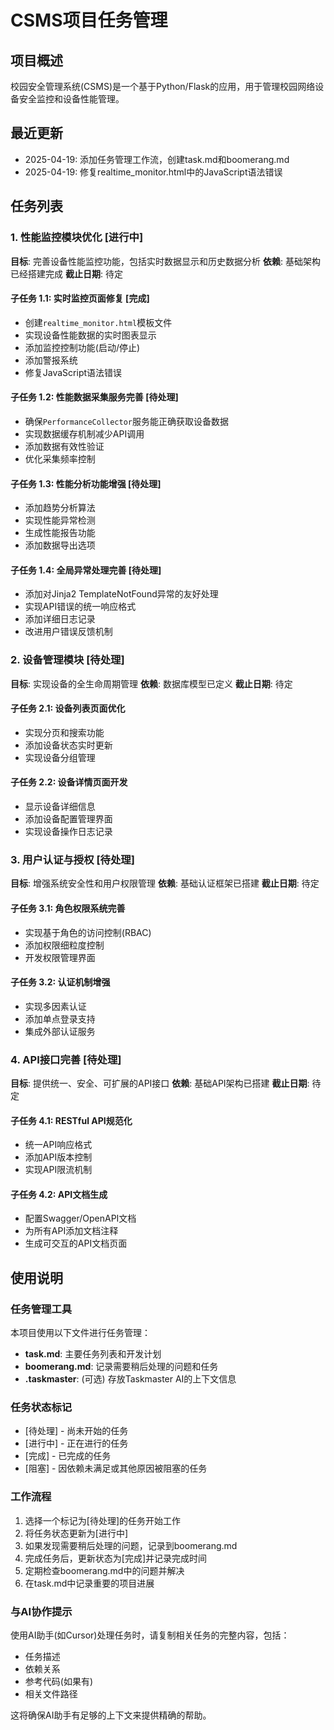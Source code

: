 # CSMS项目任务管理

## 项目概述
校园安全管理系统(CSMS)是一个基于Python/Flask的应用，用于管理校园网络设备安全监控和设备性能管理。

## 最近更新
- 2025-04-19: 添加任务管理工作流，创建task.md和boomerang.md
- 2025-04-19: 修复realtime_monitor.html中的JavaScript语法错误

## 任务列表

### 1. 性能监控模块优化 [进行中]
**目标**: 完善设备性能监控功能，包括实时数据显示和历史数据分析
**依赖**: 基础架构已经搭建完成
**截止日期**: 待定

#### 子任务 1.1: 实时监控页面修复 [完成]
- 创建`realtime_monitor.html`模板文件
- 实现设备性能数据的实时图表显示
- 添加监控控制功能(启动/停止)
- 添加警报系统
- 修复JavaScript语法错误

#### 子任务 1.2: 性能数据采集服务完善 [待处理]
- 确保`PerformanceCollector`服务能正确获取设备数据
- 实现数据缓存机制减少API调用
- 添加数据有效性验证
- 优化采集频率控制

#### 子任务 1.3: 性能分析功能增强 [待处理]
- 添加趋势分析算法
- 实现性能异常检测
- 生成性能报告功能
- 添加数据导出选项

#### 子任务 1.4: 全局异常处理完善 [待处理]
- 添加对Jinja2 TemplateNotFound异常的友好处理
- 实现API错误的统一响应格式
- 添加详细日志记录
- 改进用户错误反馈机制

### 2. 设备管理模块 [待处理]
**目标**: 实现设备的全生命周期管理
**依赖**: 数据库模型已定义
**截止日期**: 待定

#### 子任务 2.1: 设备列表页面优化
- 实现分页和搜索功能
- 添加设备状态实时更新
- 实现设备分组管理

#### 子任务 2.2: 设备详情页面开发
- 显示设备详细信息
- 添加设备配置管理界面
- 实现设备操作日志记录

### 3. 用户认证与授权 [待处理]
**目标**: 增强系统安全性和用户权限管理
**依赖**: 基础认证框架已搭建
**截止日期**: 待定

#### 子任务 3.1: 角色权限系统完善
- 实现基于角色的访问控制(RBAC)
- 添加权限细粒度控制
- 开发权限管理界面

#### 子任务 3.2: 认证机制增强
- 实现多因素认证
- 添加单点登录支持
- 集成外部认证服务

### 4. API接口完善 [待处理]
**目标**: 提供统一、安全、可扩展的API接口
**依赖**: 基础API架构已搭建
**截止日期**: 待定

#### 子任务 4.1: RESTful API规范化
- 统一API响应格式
- 添加API版本控制
- 实现API限流机制

#### 子任务 4.2: API文档生成
- 配置Swagger/OpenAPI文档
- 为所有API添加文档注释
- 生成可交互的API文档页面

## 使用说明

### 任务管理工具
本项目使用以下文件进行任务管理：
- **task.md**: 主要任务列表和开发计划
- **boomerang.md**: 记录需要稍后处理的问题和任务
- **.taskmaster**: (可选) 存放Taskmaster AI的上下文信息

### 任务状态标记
- [待处理] - 尚未开始的任务
- [进行中] - 正在进行的任务
- [完成] - 已完成的任务
- [阻塞] - 因依赖未满足或其他原因被阻塞的任务

### 工作流程
1. 选择一个标记为[待处理]的任务开始工作
2. 将任务状态更新为[进行中]
3. 如果发现需要稍后处理的问题，记录到boomerang.md
4. 完成任务后，更新状态为[完成]并记录完成时间
5. 定期检查boomerang.md中的问题并解决
6. 在task.md中记录重要的项目进展

### 与AI协作提示
使用AI助手(如Cursor)处理任务时，请复制相关任务的完整内容，包括：
- 任务描述
- 依赖关系
- 参考代码(如果有)
- 相关文件路径

这将确保AI助手有足够的上下文来提供精确的帮助。 